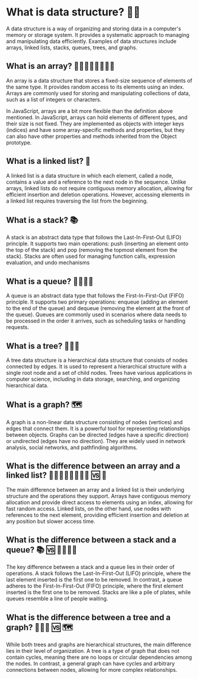 # What is data structure? 👨‍💻

A data structure is a way of organizing and storing data in a computer's memory or storage system. It provides a systematic approach to managing and manipulating data efficiently. Examples of data structures include arrays, linked lists, stacks, queues, trees, and graphs.

## What is an array? 🚶‍♀️🚶‍♀️🚶‍♀️🚶‍♀️

An array is a data structure that stores a fixed-size sequence of elements of the same type. It provides random access to its elements using an index. Arrays are commonly used for storing and manipulating collections of data, such as a list of integers or characters.

In JavaScript, arrays are a bit more flexible than the definition above mentioned. In JavaScript, arrays can hold elements of different types, and their size is not fixed. They are implemented as objects with integer keys (indices) and have some array-specific methods and properties, but they can also have other properties and methods inherited from the Object prototype.

## What is a linked list? 🔗

A linked list is a data structure in which each element, called a node, contains a value and a reference to the next node in the sequence. Unlike arrays, linked lists do not require contiguous memory allocation, allowing for efficient insertion and deletion operations. However, accessing elements in a linked list requires traversing the list from the beginning.

## What is a stack? 📚

A stack is an abstract data type that follows the Last-In-First-Out (LIFO) principle. It supports two main operations: push (inserting an element onto the top of the stack) and pop (removing the topmost element from the stack). Stacks are often used for managing function calls, expression evaluation, and undo mechanisms

## What is a queue? 🚶🚶🚶🚶

A queue is an abstract data type that follows the First-In-First-Out (FIFO) principle. It supports two primary operations: enqueue (adding an element to the end of the queue) and dequeue (removing the element at the front of the queue). Queues are commonly used in scenarios where data needs to be processed in the order it arrives, such as scheduling tasks or handling requests.

## What is a tree? 👨‍👧‍👧

A tree data structure is a hierarchical data structure that consists of nodes connected by edges. It is used to represent a hierarchical structure with a single root node and a set of child nodes. Trees have various applications in computer science, including in data storage, searching, and organizing hierarchical data.

## What is a graph? 🗺️

A graph is a non-linear data structure consisting of nodes (vertices) and edges that connect them. It is a powerful tool for representing relationships between objects. Graphs can be directed (edges have a specific direction) or undirected (edges have no
direction). They are widely used in network analysis, social networks, and pathfinding algorithms.

## What is the difference between an array and a linked list? 🚶‍♀️🚶‍♀️🚶‍♀️🚶‍♀️ 🆚 🔗

The main difference between an array and a linked list is their underlying structure and the operations they support. Arrays have contiguous memory allocation and provide direct access to elements using an index, allowing for fast random access. Linked lists, on the other hand, use nodes with references to the next element, providing efficient insertion and deletion at any position but slower access time.

## What is the difference between a stack and a queue? 📚 🆚 🚶🚶🚶🚶

The key difference between a stack and a queue lies in their order of operations. A stack follows the Last-In-First-Out (LIFO) principle, where the last element inserted is the first one to be removed. In contrast, a queue adheres to the First-In-First-Out (FIFO) principle, where the first element inserted is the first one to be removed. Stacks are like a pile of plates, while queues resemble a line of people waiting.

## What is the difference between a tree and a graph? 👨‍👧‍👧 🆚 🗺️

While both trees and graphs are hierarchical structures, the main difference lies in their level of organization. A tree is a type of graph that does not contain cycles, meaning there are no loops or circular dependencies among the nodes. In contrast, a general graph can have cycles and arbitrary connections between nodes, allowing for more complex relationships.

